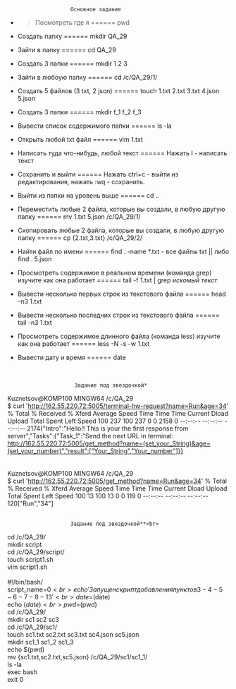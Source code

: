                         Основное задание
+ >Посмотреть где я                                                                                           ====== pwd<br>
+ Создать папку                                                                                              ====== mkdir QA_29<br>
+ Зайти в папку                                                                                              ====== cd QA_29<br>
+ Создать 3 папки                                                                                            ====== mkdir 1 2 3<br>
+ Зайти в любоую папку                                                                                       ====== cd /c/QA_29/1/<br>
+ Создать 5 файлов (3 txt, 2 json)                                                                           ====== touch 1.txt 2.txt 3.txt 4.json 5.json<br>
+ Создать 3 папки                                                                                            ====== mkdir f_1 f_2 f_3<br>
+ Вывести список содержимого папки                                                                           ====== ls -la<br>
+ Открыть любой txt файл                                                                                   ====== vim 1.txt<br>
+ Написать туда что-нибудь, любой текст                                                                    ====== Нажать I - написать текст<br>
+ Сохранить и выйти                                                                                        ====== Нажать ctrl+c - выйти из редактирования, нажать :wq - сохранить.<br>
+ Выйти из папки на уровень выше                                                                             ====== cd ..<br>
+ Переместить любые 2 файла, которые вы создали, в любую другую папку                                        ====== mv 1.txt 5.json /c/QA_29/1/<br>
+ Скопировать любые 2 файла, которые вы создали, в любую другую папку                                        ====== cp {2.txt,3.txt} /c/QA_29/2/<br>
+ Найти файл по имени                                                                                        ====== find . -name \*.txt - все файлы txt || либо  find . 5.json<br>
+ Просмотреть содержимое в реальном времени (команда grep) изучите как она работает                          ====== tail -f 1.txt | grep *искомый текст*<br>
+ Вывести несколько первых строк из текстового файла                                                         ====== head -n3 1.txt<br>
+ Вывести несколько последних строк из текстового файла                                                      ====== tail -n3 1.txt<br>
+ Просмотреть содержимое длинного файла (команда less) изучите как она работает                              ====== less -N -s -w 1.txt<br>
+ Вывести дату и время                          ======  date<br><br><br>


                        Задание под звездочкой*
                        
Kuznetsov@KOMP100 MINGW64 /c/QA_29<br>
$ curl 'http://162.55.220.72:5005/terminal-hw-request?name=Run&age=34'
  % Total    % Received % Xferd  Average Speed   Time    Time     Time  Current
                                 Dload  Upload   Total   Spent    Left  Speed
100   237  100   237    0     0   2158      0 --:--:-- --:--:-- --:--:--  2174{"Intro":"Hello!! This is your the first response from server","Tasks":{"Task_1":"Send the next URL in terminal: http://162.55.220.72:5005/get_method?name=(set_your_String)&age=(set_your_number)","result":["Your_String","Your_number"]}}
<br><br>                        
Kuznetsov@KOMP100 MINGW64 /c/QA_29 <br>
$ curl 'http://162.55.220.72:5005/get_method?name=Run&age=34'
  % Total    % Received % Xferd  Average Speed   Time    Time     Time  Current
                                 Dload  Upload   Total   Spent    Left  Speed
100    13  100    13    0     0    119      0 --:--:-- --:--:-- --:--:--   120["Run","34"]
<br><br>


                        Задание под звездочкой**<br>
cd /c/QA_29/<br>
mkdir script<br>
cd /c/QA_29/script/<br>
touch script1.sh<br>
vim script1.sh<br>
<br>
#!/bin/bash/<br>
script_name=$0<br>
echo 'Запущен скрипт добавления пунктов 3 - 4 - 5 - 6 - 7 - 8 - 13'<br>
date=$(date)<br>
echo $(date)<br>
pwd=$(pwd)<br>
cd /c/QA_29/<br>
mkdir sc1 sc2 sc3<br>
cd /c/QA_29/sc1/<br>
touch sc1.txt sc2.txt sc3.txt sc4.json sc5.json<br>
mkdir sc1_1 sc1_2 sc1_3<br>
echo $(pwd)<br>
mv {sc1.txt,sc2.txt,sc5.json} /c/QA_29/sc1/sc1_1/<br>
ls -la<br>
exec bash<br>
exit 0<br>


